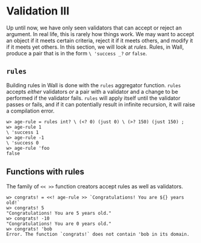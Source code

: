 # Validation III

Up until now, we have only seen validators that can accept or reject an argument.  In real life, this is rarely how things work.  We may want to accept an object if it meets certain criteria, reject it if it meets others, and modify it if it meets yet others.  In this section, we will look at *rules*. Rules, in Wall, produce a pair that is in the form `\ 'success _?` *or* `false`.

## `rules`

Building rules in Wall is done with the `rules` aggregator function. `rules` accepts *either* validators *or* a pair with a validator and a change to be performed if the validator fails.  `rules` will apply itself until the validator passes or fails, and if it can potentially result in infinite recursion, it will raise a compilation error.

```
w> age-rule = rules int? \ (<? 0) (just 0) \ (>? 150) (just 150) ;
w> age-rule 1
\ 'success 1
w> age-rule -1
\ 'success 0
w> age-rule 'foo
false
```

## Functions with rules

The family of `<< >>` function creators accept rules as well as validators.

```
w> congrats! = <<! age-rule >> `Congratulations! You are ${} years old!`
w> congrats! 5
"Congratulations! You are 5 years old."
w> congrats! -10
"Congratulations! You are 0 years old."
w> congrats! 'bob
Error. The function `congrats!` does not contain 'bob in its domain.
```